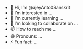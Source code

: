- 👋 Hi, I’m @ajeyAnto0Sanskrit
- 👀 I’m interested in ...
- 🌱 I’m currently learning ...
- 💞️ I’m looking to collaborate on ...
- 📫 How to reach me ...
- 😄 Pronouns: ...
- ⚡ Fun fact: ...

<!---
ajeyAnto0Sanskrit/ajeyAnto0Sanskrit is a ✨ special ✨ repository because its `README.md` (this file) appears on your GitHub profile.
You can click the Preview link to take a look at your changes.
--->
